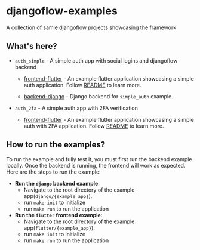 # djangoflow-examples

A collection of samle djangoflow projects showcasing the framework

## What's here?

- `auth_simple` - A simple auth app with social logins and djangoflow backend

  - [frontend-flutter](flutter/auth_simple/) - An example flutter application showcasing a simple auth application. Follow [README](flutter/auth_simple/README.md) to learn more.

  - [backend-django](django/simple_auth/) - Django backend for `simple_auth` example.

- `auth_2fa` - A simple auth app with 2FA verification

  - [frontend-flutter](flutter/auth_2fa/) - An example flutter application showcasing a simple auth with 2FA application. Follow [README](flutter/auth_2fa/README.md) to learn more.

## How to run the examples?

To run the example and fully test it, you must first run the backend example locally. Once the backend is running, the frontend will work as expected. Here are the steps to run the example:

- **Run the `django` backend example**:
  - Navigate to the root directory of the example app(`django/{example_app}`).
  - run `make init` to initialize
  - run `make run` to run the application
- **Run the `flutter` frontend example**:
  - Navigate to the root directory of the example app(`flutter/{example_app}`).
  - run `make init` to initialize
  - run `make run` to run the application
